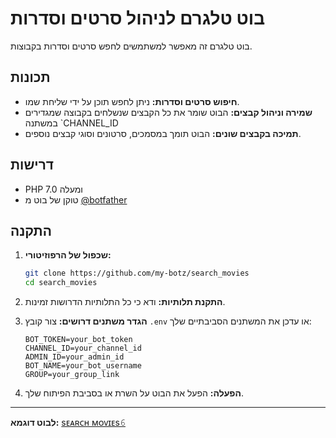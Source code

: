 # בוט טלגרם לניהול סרטים וסדרות

בוט טלגרם זה מאפשר למשתמשים לחפש סרטים וסדרות בקבוצות.

## תכונות

- **חיפוש סרטים וסדרות:** ניתן לחפש תוכן על ידי שליחת שמו.
- **שמירה וניהול קבצים:** הבוט שומר את כל הקבצים שנשלחים בקבוצה שמגדירים במשתנה `CHANNEL_ID
- **תמיכה בקבצים שונים:** הבוט תומך במסמכים, סרטונים וסוגי קבצים נוספים.

## דרישות

- PHP 7.0 ומעלה
- טוקן של בוט מ [@botfather](https://t.me/botfather)

## התקנה

1. **שכפול של הרפוזיטורי:**
   ```bash
   git clone https://github.com/my-botz/search_movies
   cd search_movies
   ```

2. **התקנת תלותיות:**
   ודא כי כל התלותיות הדרושות זמינות.

3. **הגדר משתנים דרושים:**
   צור קובץ `.env` או עדכן את המשתנים הסביבתיים שלך:
   ```plaintext
   BOT_TOKEN=your_bot_token
   CHANNEL_ID=your_channel_id
   ADMIN_ID=your_admin_id
   BOT_NAME=your_bot_username
   GROUP=your_group_link
   ```

4. **הפעלה:**
   הפעל את הבוט על השרת או בסביבת הפיתוח שלך.



---
**לבוט דוגמא:** [sᴇᴀʀᴄʜ ᴍᴏᴠɪᴇs𝟼](https://t.me/filter_sratim6_bot)
